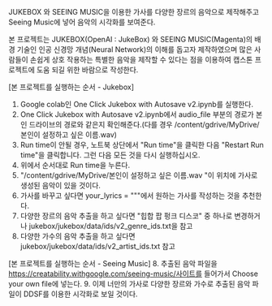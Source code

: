 JUKEBOX 와 SEEING MUSIC을 이용한 가사를 다양한 장르의 음악으로 제작해주고 Seeing Music에 넣어 음악의 시각화를 보여준다. 

본 프로젝트는 JUKEBOX(OpenAI : JukeBox) 와 SEEING MUSIC(Magenta)의 배경 기술인 인공 신경망 개념(Neural Network)의 이해를 돕고자 제작하였으며 많은 사람들이 손쉽게 상호 작용하는 특별한 음악을 제작할 수 있다는 점을 이용하여 캡스톤 프로젝트에 도움 되길 위한 바람으로 작성한다. 

[본 프로젝트를 실행하는 순서 - Jukebox]
1. Google colab인 One Click Jukebox with Autosave v2.ipynb를 실행한다. 
2. One Click Jukebox with Autosave v2.ipynb에서 audio_file 부분의 경로가 본인 드라이브의 경로와 같은지 확인해준다.(다를 경우 /content/gdrive/MyDrive/본인이 설정하고 싶은 이름.wav)
3. Run time이 안될 경우, 노트북 상단에서 "Run time"을 클릭한 다음 "Restart Run time"을 클릭합니다. 그런 다음 모든 것을 다시 실행하십시오.
3. 위에서 순서대로 Run time을 누른다.
4. "/content/gdrive/MyDrive/본인이 설정하고 싶은 이름.wav "이 위치에 가사로 생성된 음악이 있을 것이다.
5. 가사를 바꾸고 싶다면 your_lyrics = """에서 원하는 가사를 작성하는 것을 추천한다.
6. 다양한 장르의 음악 추출을 하고 싶다면 "힙합 팝 펑크 디스코" 중 하나로 변경하거나 jukebox/jukebox/data/ids/v2_genre_ids.txt을 참고
7. 다양한 가수의 음악 추출을 하고 싶다면 jukebox/jukebox/data/ids/v2_artist_ids.txt 참고

[본 프로젝트를 실행하는 순서 - Seeing Music]
8. 추출된 음악 파일을 https://creatability.withgoogle.com/seeing-music/사이트를 들어가서 Choose your own file에 넣는다.
9. 이제 너만의 가사로 다양한 장르와 가수로 추출된 음악 파일이 DDSF를 이용한 시각화로 보일 것이다.

